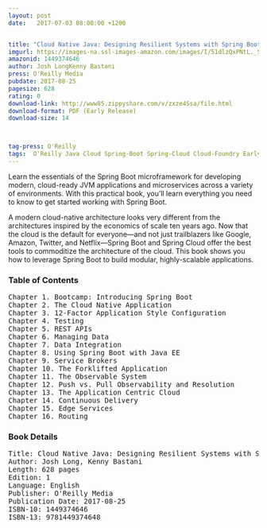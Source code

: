 ```yaml
---
layout: post
date:   2017-07-03 08:00:00 +1200


title: "Cloud Native Java: Designing Resilient Systems with Spring Boot, Spring Cloud, and Cloud Foundry"
imgurl: https://images-na.ssl-images-amazon.com/images/I/51dlzQxPNtL._SL200_.jpg
amazonid: 1449374646
author: Josh LongKenny Bastani
press: O'Reilly Media
pubdate: 2017-08-25
pagesize: 628
rating: 0
download-link: http://www85.zippyshare.com/v/zxze4Ssa/file.html
download-format: PDF (Early Release)
download-size: 14



tag-press: O'Reilly
tags:  O'Reilly Java Cloud Spring-Boot Spring-Cloud Cloud-Foundry Early-Release
---
```


Learn the essentials of the Spring Boot microframework for developing modern, cloud-ready JVM applications and microservices across a variety of environments. With this practical book, you’ll learn everything you need to know to get started working with Spring Boot.

A modern cloud-native architecture looks very different from the architectures inspired by the economics of scale ten years ago. Now that the cloud is the default for everyone—and not just trailblazers like Google, Amazon, Twitter, and Netflix—Spring Boot and Spring Cloud offer the best tools to commoditize the architecture of the cloud. This book shows you how to leverage Spring Boot to build modular, highly-scalable applications.


### Table of Contents
<pre>
Chapter 1. Bootcamp: Introducing Spring Boot
Chapter 2. The Cloud Native Application
Chapter 3. 12-Factor Application Style Configuration
Chapter 4. Testing
Chapter 5. REST APIs
Chapter 6. Managing Data
Chapter 7. Data Integration
Chapter 8. Using Spring Boot with Java EE
Chapter 9. Service Brokers
Chapter 10. The Forklifted Application
Chapter 11. The Observable System
Chapter 12. Push vs. Pull Observability and Resolution
Chapter 13. The Application Centric Cloud
Chapter 14. Continuous Delivery
Chapter 15. Edge Services
Chapter 16. Routing
</pre>

### Book Details
<pre>
Title: Cloud Native Java: Designing Resilient Systems with Spring Boot, Spring Cloud, and Cloud Foundry
Author: Josh Long, Kenny Bastani
Length: 628 pages
Edition: 1
Language: English
Publisher: O'Reilly Media
Publication Date: 2017-08-25
ISBN-10: 1449374646
ISBN-13: 9781449374648
</pre>
